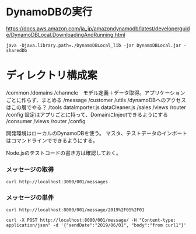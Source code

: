 
# DynamoDBの実行

https://docs.aws.amazon.com/ja_jp/amazondynamodb/latest/developerguide/DynamoDBLocal.DownloadingAndRunning.html

```
java -Djava.library.path=./DynamoDBLocal_lib -jar DynamoDBLocal.jar -sharedDb
```

# ディレクトリ構成案

/common
    /domains
        /channele　モデル定義＋データ取得。アプリケーションごとに作らず、まとめる
        /message
        /customer
    /utils
        /dynamoDBへのアクセスはこの層でやる？
    /tools
        dataImporter.js
        dataCleaner.js
/sales
    /views
    /router
    /config 設定はアプリごとに持って、DomainにInjectできるようにする
/consumer
    /views
    /router
    /config


開発環境はローカルのDynamoDBを使う。
マスタ、テストデータのインポートはコマンドラインでできるようにする。

Node.jsのテストコードの書き方は確認しておく。

### メッセージの取得

```
curl http://localhost:3000/001/messages
```

### メッセージの単件

```
curl http://localhost:8080/001/message/2019%2F05%2F01
```

```
curl -X POST http://localhost:8080/001/message/ -H "Content-type: application/json" -d '{"sendDate":"2019/06/01", "body":"from curl1"}'
```


